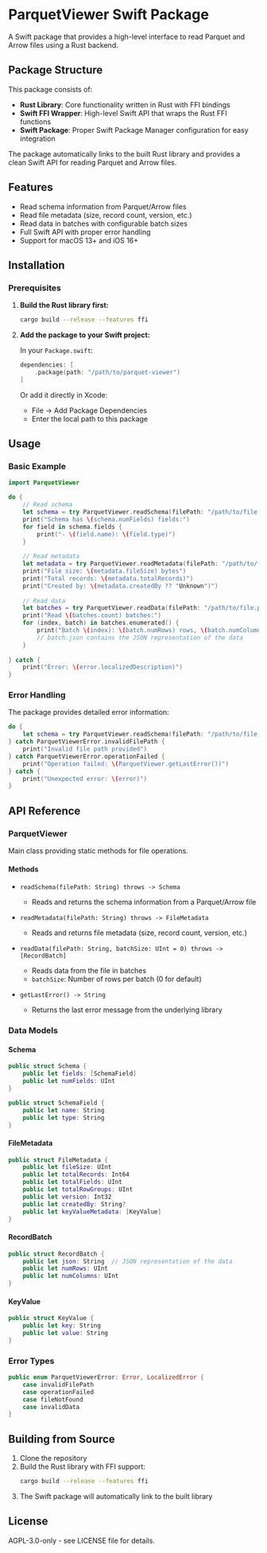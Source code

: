 # ParquetViewer Swift Package

A Swift package that provides a high-level interface to read Parquet and Arrow files using a Rust backend.

## Package Structure

This package consists of:
- **Rust Library**: Core functionality written in Rust with FFI bindings
- **Swift FFI Wrapper**: High-level Swift API that wraps the Rust FFI functions
- **Swift Package**: Proper Swift Package Manager configuration for easy integration

The package automatically links to the built Rust library and provides a clean Swift API for reading Parquet and Arrow files.

## Features

- Read schema information from Parquet/Arrow files
- Read file metadata (size, record count, version, etc.)
- Read data in batches with configurable batch sizes
- Full Swift API with proper error handling
- Support for macOS 13+ and iOS 16+

## Installation

### Prerequisites

1. **Build the Rust library first:**
   ```bash
   cargo build --release --features ffi
   ```

2. **Add the package to your Swift project:**
   
   In your `Package.swift`:
   ```swift
   dependencies: [
       .package(path: "/path/to/parquet-viewer")
   ]
   ```
   
   Or add it directly in Xcode:
   - File → Add Package Dependencies
   - Enter the local path to this package

## Usage

### Basic Example

```swift
import ParquetViewer

do {
    // Read schema
    let schema = try ParquetViewer.readSchema(filePath: "/path/to/file.parquet")
    print("Schema has \(schema.numFields) fields:")
    for field in schema.fields {
        print("- \(field.name): \(field.type)")
    }
    
    // Read metadata
    let metadata = try ParquetViewer.readMetadata(filePath: "/path/to/file.parquet")
    print("File size: \(metadata.fileSize) bytes")
    print("Total records: \(metadata.totalRecords)")
    print("Created by: \(metadata.createdBy ?? "Unknown")")
    
    // Read data
    let batches = try ParquetViewer.readData(filePath: "/path/to/file.parquet", batchSize: 1000)
    print("Read \(batches.count) batches:")
    for (index, batch) in batches.enumerated() {
        print("Batch \(index): \(batch.numRows) rows, \(batch.numColumns) columns")
        // batch.json contains the JSON representation of the data
    }
    
} catch {
    print("Error: \(error.localizedDescription)")
}
```

### Error Handling

The package provides detailed error information:

```swift
do {
    let schema = try ParquetViewer.readSchema(filePath: "/path/to/file.parquet")
} catch ParquetViewerError.invalidFilePath {
    print("Invalid file path provided")
} catch ParquetViewerError.operationFailed {
    print("Operation failed: \(ParquetViewer.getLastError())")
} catch {
    print("Unexpected error: \(error)")
}
```

## API Reference

### ParquetViewer

Main class providing static methods for file operations.

#### Methods

- `readSchema(filePath: String) throws -> Schema`
  - Reads and returns the schema information from a Parquet/Arrow file
  
- `readMetadata(filePath: String) throws -> FileMetadata`
  - Reads and returns file metadata (size, record count, version, etc.)
  
- `readData(filePath: String, batchSize: UInt = 0) throws -> [RecordBatch]`
  - Reads data from the file in batches
  - `batchSize`: Number of rows per batch (0 for default)
  
- `getLastError() -> String`
  - Returns the last error message from the underlying library

### Data Models

#### Schema
```swift
public struct Schema {
    public let fields: [SchemaField]
    public let numFields: UInt
}

public struct SchemaField {
    public let name: String
    public let type: String
}
```

#### FileMetadata
```swift
public struct FileMetadata {
    public let fileSize: UInt
    public let totalRecords: Int64
    public let totalFields: UInt
    public let totalRowGroups: UInt
    public let version: Int32
    public let createdBy: String?
    public let keyValueMetadata: [KeyValue]
}
```

#### RecordBatch
```swift
public struct RecordBatch {
    public let json: String  // JSON representation of the data
    public let numRows: UInt
    public let numColumns: UInt
}
```

#### KeyValue
```swift
public struct KeyValue {
    public let key: String
    public let value: String
}
```

### Error Types

```swift
public enum ParquetViewerError: Error, LocalizedError {
    case invalidFilePath
    case operationFailed
    case fileNotFound
    case invalidData
}
```

## Building from Source

1. Clone the repository
2. Build the Rust library with FFI support:
   ```bash
   cargo build --release --features ffi
   ```
3. The Swift package will automatically link to the built library

## License

AGPL-3.0-only - see LICENSE file for details.

